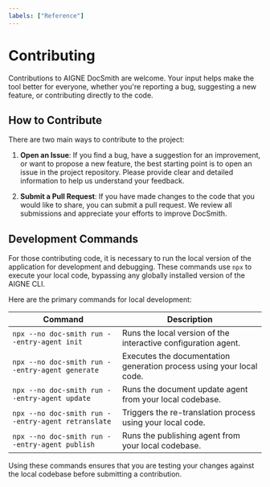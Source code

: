 ```yaml
---
labels: ["Reference"]
---
```


# Contributing

Contributions to AIGNE DocSmith are welcome. Your input helps make the tool better for everyone, whether you're reporting a bug, suggesting a new feature, or contributing directly to the code.

## How to Contribute

There are two main ways to contribute to the project:

1.  **Open an Issue**: If you find a bug, have a suggestion for an improvement, or want to propose a new feature, the best starting point is to open an issue in the project repository. Please provide clear and detailed information to help us understand your feedback.

2.  **Submit a Pull Request**: If you have made changes to the code that you would like to share, you can submit a pull request. We review all submissions and appreciate your efforts to improve DocSmith.

## Development Commands

For those contributing code, it is necessary to run the local version of the application for development and debugging. These commands use `npx` to execute your local code, bypassing any globally installed version of the AIGNE CLI.

Here are the primary commands for local development:

| Command | Description |
| --- | --- |
| `npx --no doc-smith run --entry-agent init` | Runs the local version of the interactive configuration agent. |
| `npx --no doc-smith run --entry-agent generate` | Executes the documentation generation process using your local code. |
| `npx --no doc-smith run --entry-agent update` | Runs the document update agent from your local codebase. |
| `npx --no doc-smith run --entry-agent retranslate` | Triggers the re-translation process using your local code. |
| `npx --no doc-smith run --entry-agent publish` | Runs the publishing agent from your local codebase. |

Using these commands ensures that you are testing your changes against the local codebase before submitting a contribution.